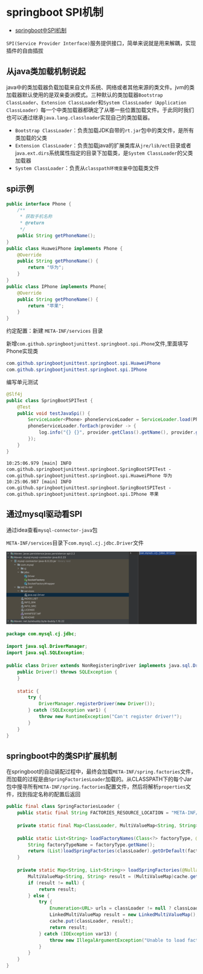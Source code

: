 # springboot SPI机制

- [springboot中SPI机制](https://www.jianshu.com/p/0d196ad23915)

`SPI(Service Provider Interface)`服务提供接口，简单来说就是用来解耦，实现插件的自由插拔

## 从java类加载机制说起

java中的类加载器负载加载来自文件系统、网络或者其他来源的类文件。jvm的类加载器默认使用的是双亲委派模式。三种默认的类加载器`Bootstrap ClassLoader`、`Extension ClassLoader`和`System ClassLoader（Application ClassLoader）`每一个中类加载器都确定了从哪一些位置加载文件。于此同时我们也可以通过继承`java.lang.classloader`实现自己的类加载器。

- `Bootstrap ClassLoader`：负责加载JDK自带的`rt.jar`包中的类文件，是所有类加载的父类
- `Extension ClassLoader`：负责加载java的扩展类库从`jre/lib/ect`目录或者j`ava.ext.dirs`系统属性指定的目录下加载类，是`System ClassLoader`的父类加载器
- `System ClassLoader`：负责从`classpath环境变量`中加载类文件

## spi示例

```java
public interface Phone {
    /**
     * 获取手机名称
     * @return
     */
    public String getPhoneName();
}
public class HuaweiPhone implements Phone {
    @Override
    public String getPhoneName() {
        return "华为";
    }
}
public class IPhone implements Phone{
    @Override
    public String getPhoneName() {
        return "苹果";
    }
}
```

约定配置：新建 `META-INF/services` 目录

新增`com.github.springbootjunittest.springboot.spi.Phone`文件,里面填写Phone实现类

```java
com.github.springbootjunittest.springboot.spi.HuaweiPhone
com.github.springbootjunittest.springboot.spi.IPhone
```

编写单元测试

```java
@Slf4j
public class SpringBootSPITest {
    @Test
    public void testJavaSpi() {
        ServiceLoader<Phone> phoneServiceLoader = ServiceLoader.load(Phone.class);
        phoneServiceLoader.forEach(provider -> {
            log.info("{} {}", provider.getClass().getName(), provider.getPhoneName());
        });
    }
}
```

```log
10:25:06.979 [main] INFO com.github.springbootjunittest.springboot.SpringBootSPITest - com.github.springbootjunittest.springboot.spi.HuaweiPhone 华为
10:25:06.987 [main] INFO com.github.springbootjunittest.springboot.SpringBootSPITest - com.github.springbootjunittest.springboot.spi.IPhone 苹果
```

## 通过mysql驱动看SPI

通过idea查看`mysql-connector-java`包

`META-INF/services`目录下`com.mysql.cj.jdbc.Driver`文件

![mysqlSPI](./img/mysqlSPI.png)

```java
package com.mysql.cj.jdbc;

import java.sql.DriverManager;
import java.sql.SQLException;

public class Driver extends NonRegisteringDriver implements java.sql.Driver {
    public Driver() throws SQLException {
    }

    static {
        try {
            DriverManager.registerDriver(new Driver());
        } catch (SQLException var1) {
            throw new RuntimeException("Can't register driver!");
        }
    }
}
```

## springboot中的类SPI扩展机制

在springboot的自动装配过程中，最终会加载`META-INF/spring.factories`文件，而加载的过程是由`SpringFactoriesLoader`加载的。从CLASSPATH下的每个Jar包中搜寻所有`META-INF/spring.factories`配置文件，然后将解析`properties`文件，找到指定名称的配置后返回

```java
public final class SpringFactoriesLoader {
    public static final String FACTORIES_RESOURCE_LOCATION = "META-INF/spring.factories";

    private static final Map<ClassLoader, MultiValueMap<String, String>> cache = new ConcurrentReferenceHashMap();

    public static List<String> loadFactoryNames(Class<?> factoryType, @Nullable ClassLoader classLoader) {
        String factoryTypeName = factoryType.getName();
        return (List)loadSpringFactories(classLoader).getOrDefault(factoryTypeName, Collections.emptyList());
    }

    private static Map<String, List<String>> loadSpringFactories(@Nullable ClassLoader classLoader) {
        MultiValueMap<String, String> result = (MultiValueMap)cache.get(classLoader);
        if (result != null) {
            return result;
        } else {
            try {
                Enumeration<URL> urls = classLoader != null ? classLoader.getResources("META-INF/spring.factories") : ClassLoader.getSystemResources("META-INF/spring.factories");
                LinkedMultiValueMap result = new LinkedMultiValueMap();
                cache.put(classLoader, result);
                return result;
            } catch (IOException var13) {
                throw new IllegalArgumentException("Unable to load factories from location [META-INF/spring.factories]", var13);
            }
        }
    }
}

```